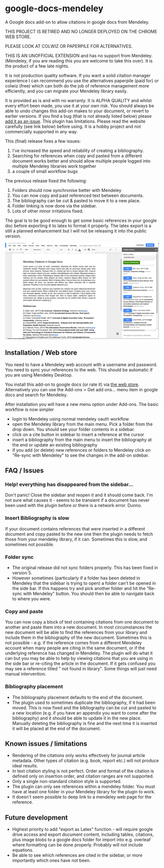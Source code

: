 # google-docs-mendeley

A Google docs add-on to allow citations in google docs from Mendeley.


THIS PROJECT IS RETIRED AND NO LONGER DEPLOYED ON THE CHROME WEB STORE. 

PLEASE LOOK AT COLWIZ OR PAPERPILE FOR ALTERNATIVES.



THIS IS AN UNOFFICIAL EXTENSION and has no support from Mendeley. (Mendeley, if you are reading this you are welcome to take this over). It is the product of a few late nights.

It is not production quality software. If you want a solid citation manager experience I can recommend you use the alternatives paperpile (paid for) or colwiz (free) which can both do the job of reference management more efficiently, and you can migrate your Mendeley library easily. 

It is provided as is and with no warranty. It is ALPHA QUALITY and whilst every effort been made, you use it at your own risk. You should always be able to undo changes this add-on makes to your document, or revert to earlier versions. If you find a bug (that is not already listed below) please [add it as an issue](https://goo.gl/rQNPji). This plugin has limitations. Please read the website carefully (see link below) before using. It is a hobby project and not commercially supported in any way.

This (final) release fixes a few issues:
1) I've increased the speed and reliability of creating a bibliography.
2) Searching for references when copy and pasted from a different document works better and should allow multiple people logged into multiple Mendeley libraries work together
3) a couple of small workflow bugs

The previous release fixed the following:
1) Folders should now synchronise better with Mendeley
2) You can now copy and past referenced text between documents.
3) The bibliography can be cut & pasted to move it to a new place.
4) Folder linking is now done via the sidebar.
5) Lots of other minor irritations fixed.

The goal is to be good enough to get some basic references in your google doc before exporting it to latex to format it properly. The latex export is a still a planned enhancement but I will not be releasing it into the public version.

![example usage](/MendeleyCitation.png)

## Installation / Web store

You need to have a Mendeley web account with a username and password. You need to sync your references to the web. This should be automatic if you are using Mendeley Desktop.

You install this add-on to google docs (or rate it) via [the web store](https://goo.gl/cqW9J1). Alternatively you can use the Add-ons > Get add ons... menu item in google docs and search for Mendeley.

After installation you will have a new menu option under Add-ons. The basic workflow is now simpler

* login to Mendeley using normal mendeley oauth workflow
* open the Mendeley library from the main menu. Pick a folder from the drop down. You should see your folder contents in a sidebar.
* click on a cite button in sidebar to insert a reference at the cursor
* insert a bibliography from the main menu to insert the bibliography at the end or update an existing bibliography
* if you add (or delete) new references or folders to Mendeley click on "Re-sync with Mendeley" to see the changes in the add-on sidebar.

## FAQ / Issues

### Help! everything has disappeared from the sidebar...

Don't panic! Close the sidebar and reopen it and it should come back. I'm not sure what causes it - seems to be transient if a document has never been used with the plugin before or there is a network error. Dunno.

### Insert Bibliography is slow

If your document contains references that were inserted in a different document and copy pasted to the new one then the plugin needs to fetch those from your mendeley library, if it can. Sometimes this is slow, and sometimes not possible.

### Folder sync

* The original release did not sync folders properly. This has been fixed in version 5.
* However sometimes (particularly if a folder has been deleted in Mendeley that the sidebar is trying to open) a folder can't be opened in the side bar. If this happens try and pick another folder and hit the "Re-sync with Mendeley" button. You should then be able to navigate back to where you were. 

### Copy and paste

You can now copy a block of text containing citations from one document to another and paste them into a new document. In most circumstances the new document will be able to find the references from your library and include them in the bibliography of the new document. Sometimes this is not possible - e.g. if the reference comes from a different Mendeley account when many people are citing in the same document, or if the underlying reference has changed in Mendeley. The plugin will do what it can but you may be able to help by viewing citations that you are using in the side bar or re-citing the article in the document. If it gets confused you may see a reference titled "<XYZ> not found in library". Some things will just need manual intervention.

### Bibliography placement

* The bibliography placement defaults to the end of the document. 
* The plugin used to sometimes duplicate the bibliography, if it had been moved. This is now fixed and the bibliography can be cut and pasted to a new location (e.g. if you have an appendix you want to come after the bibliography) and it should be able to update it in the new place. Manually deleting the bibliography is fine and the next time it is inserted it will be placed at the end of the document.

## Known issues / limitations

* Rendering of the citations only works effectively for journal article metadata. Other types of citation (e.g. book, report etc.) will not produce ideal results.
* In text citation styling is not perfect. Order and format of the citation is defined only on insertion order, and citation ranges are not supported.
* Only a single non-standard citation style is supported.
* The plugin can only see references within a mendeley folder. You must have at least one folder in your Mendeley library for the plugin to work.
* It doesn't seem possible to deep link to a mendeley web page for the reference.

## Future development

* Highest priority to add "export as Latex" function - will require google drive access and export document content, including tables, citations, plus image blobs to a google docs folder for import into e.g. overleaf where formatting can be done properly. Probably will not include equations.
* Be able to see which references are cited in the sidebar, or more importantly which ones have not been.



